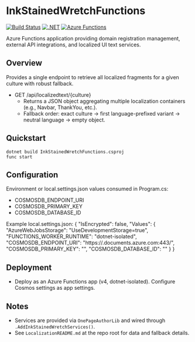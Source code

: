 # InkStainedWretchFunctions

[![Build Status](https://github.com/utdcometsoccer/one-page-author-page-api/actions/workflows/main_onepageauthorapi.yml/badge.svg)](https://github.com/utdcometsoccer/one-page-author-page-api/actions/workflows/main_onepageauthorapi.yml)
[![.NET](https://img.shields.io/badge/.NET-9.0-blue.svg)](https://dotnet.microsoft.com/download)
[![Azure Functions](https://img.shields.io/badge/Azure%20Functions-v4-orange.svg)](https://docs.microsoft.com/en-us/azure/azure-functions/)

Azure Functions application providing domain registration management, external API integrations, and localized UI text services.

## Overview
Provides a single endpoint to retrieve all localized fragments for a given culture with robust fallback.

- GET /api/localizedtext/{culture}
  - Returns a JSON object aggregating multiple localization containers (e.g., Navbar, ThankYou, etc.).
  - Fallback order: exact culture -> first language-prefixed variant -> neutral language -> empty object.

## Quickstart
```pwsh
dotnet build InkStainedWretchFunctions.csproj
func start
```

## Configuration
Environment or local.settings.json values consumed in Program.cs:
- COSMOSDB_ENDPOINT_URI
- COSMOSDB_PRIMARY_KEY
- COSMOSDB_DATABASE_ID

Example local.settings.json:
{
  "IsEncrypted": false,
  "Values": {
    "AzureWebJobsStorage": "UseDevelopmentStorage=true",
    "FUNCTIONS_WORKER_RUNTIME": "dotnet-isolated",
    "COSMOSDB_ENDPOINT_URI": "https://<account>.documents.azure.com:443/",
    "COSMOSDB_PRIMARY_KEY": "<secret>",
    "COSMOSDB_DATABASE_ID": "<db-name>"
  }
}

## Deployment
- Deploy as an Azure Functions app (v4, dotnet-isolated). Configure Cosmos settings as app settings.

## Notes
- Services are provided via `OnePageAuthorLib` and wired through `.AddInkStainedWretchServices()`.
- See `LocalizationREADME.md` at the repo root for data and fallback details.